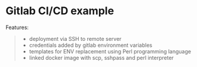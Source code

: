 # Gitlab CI/CD example

Features:
> - deployment via SSH to remote server
> - credentials added by gitlab environment variables
> - templates for ENV replacement using Perl programming language
> - linked docker image with scp, sshpass and perl interpreter